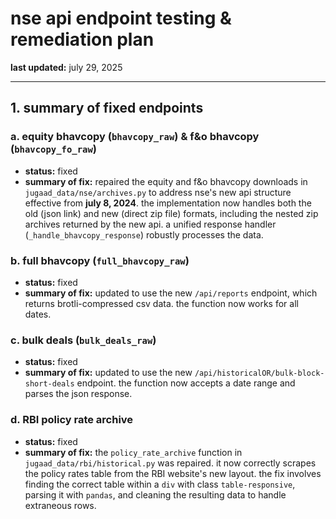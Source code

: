 # nse api endpoint testing & remediation plan

**last updated:** july 29, 2025

---

## 1. summary of fixed endpoints

### a. equity bhavcopy (`bhavcopy_raw`) & f&o bhavcopy (`bhavcopy_fo_raw`)
- **status:** fixed
- **summary of fix:** repaired the equity and f&o bhavcopy downloads in `jugaad_data/nse/archives.py` to address nse's new api structure effective from **july 8, 2024**. the implementation now handles both the old (json link) and new (direct zip file) formats, including the nested zip archives returned by the new api. a unified response handler (`_handle_bhavcopy_response`) robustly processes the data.

### b. full bhavcopy (`full_bhavcopy_raw`)
- **status:** fixed
- **summary of fix:** updated to use the new `/api/reports` endpoint, which returns brotli-compressed csv data. the function now works for all dates.

### c. bulk deals (`bulk_deals_raw`)
- **status:** fixed
- **summary of fix:** updated to use the new `/api/historicalOR/bulk-block-short-deals` endpoint. the function now accepts a date range and parses the json response.

### d. RBI policy rate archive
- **status:** fixed
- **summary of fix:** the `policy_rate_archive` function in `jugaad_data/rbi/historical.py` was repaired. it now correctly scrapes the policy rates table from the RBI website's new layout. the fix involves finding the correct table within a `div` with class `table-responsive`, parsing it with `pandas`, and cleaning the resulting data to handle extraneous rows.
